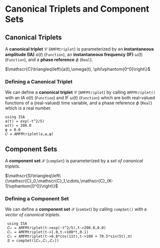 # Canonical Triplets and Component Sets

## Canonical Triplets
A **canonical triplet** $\mathscr{C}$ (`AMFMtriplet`) is parameterized by an **instantaneous amplitude (IA)**
$a(t)$ (`Function`), an **instantaneous frequency (IF)** $\omega(t)$ (`Function`), and
a **phase reference** $\phi$ (`Real`).

$\mathscr{C}\triangleq\left\{a(t),\omega(t), \phi\vphantom{0^0}\right\}$

### Defining a Canonical Triplet
We can define a **canonical triplet** $\mathscr{C}$ (`AMFMtriplet`) by calling `AMFMtriplet()` with an IA $a(t)$ (`Function`)  and IF $\omega(t)$ (`Function`) which are both real-valued functions of a (real-valued) time variable, and a phase reference $\phi$ (`Real`) which is a real number.
```@example
using ISA
a(t) = exp(-t^2/5)
ω(t) = 200.0
φ = 0.0
𝐶 = AMFMtriplet(a,ω,φ)
```

## Component Sets
A **component set** $\mathscr{S}$ (`compSet`) is parameterized by a *set of canonical triplets*.

$\mathscr{S}\triangleq\left\{\mathscr{C}_0,\mathscr{C}_1,\cdots,\mathscr{C}_{K-1}\vphantom{0^0}\right\}$

### Defining a Component Set
We can define a **component set** $\mathscr{S}$ (`comSet`) by calling `compSet()` with a *vector of canonical triplets*.
```@example
 using ISA
 𝐶₀ = AMFMtriplet(t->exp(-t^2/5),t->200.0,0.0)
 𝐶₁ = AMFMtriplet(t->1.0,t->100*t,0.1)
 𝐶₂ = AMFMtriplet(t->0.8*cos(11t),t->100 + 70.5*sin(5t),π)
 𝑆 = compSet([𝐶₀,𝐶₁,𝐶₂])
```

